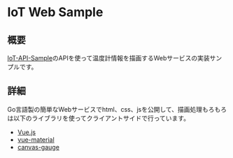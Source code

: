 # IoT Web Sample

## 概要

[IoT-API-Sample](https://github.com/KemoKemo/IoT-API-Sample)のAPIを使って温度計情報を描画するWebサービスの実装サンプルです。

## 詳細

Go言語製の簡単なWebサービスでhtml、css、jsを公開して、描画処理もろもろは以下のライブラリを使ってクライアントサイドで行っています。

* [Vue.js](https://github.com/vuejs/vue)
* [vue-material](https://github.com/vuematerial/vue-material)
* [canvas-gauge](https://github.com/Mikhus/canvas-gauges)
